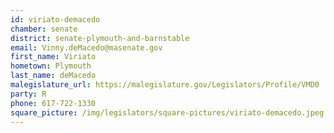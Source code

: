 ```yaml
---
id: viriato-demacedo
chamber: senate
district: senate-plymouth-and-barnstable
email: Vinny.deMacedo@masenate.gov
first_name: Viriato
hometown: Plymouth
last_name: deMacedo
malegislature_url: https://malegislature.gov/Legislators/Profile/VMD0
party: R
phone: 617-722-1330
square_picture: /img/legislators/square-pictures/viriato-demacedo.jpeg
---
```

